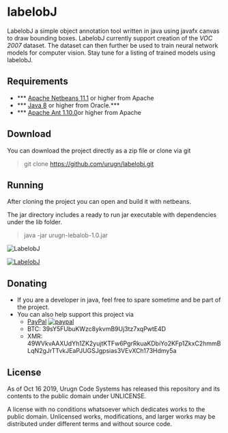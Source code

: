 # labelobJ
LabelobJ a simple object annotation tool written in java using javafx canvas to draw bounding boxes.
LabelobJ currently support creation of the *VOC 2007* dataset. The dataset can then further be used to train
neural network models for computer vision. Stay tune for a listing of trained models using labelobJ.

## Requirements ##
- *** [Apache Netbeans 11.1](https://netbeans.apache.org/download/nb111/nb111.html) or higher from Apache
- *** [Java 8](https://www.oracle.com/technetwork/java/javase/downloads/jdk8-downloads-2133151.html) or higher from Oracle.***
- *** [Apache Ant 1.10.0](https://ant.apache.org/bindownload.cgi)or higher from Apache

## Download ##

You can download the project directly as a zip file or clone via git

> git clone https://github.com/urugn/labelobj.git

## Running ##
After cloning the project you can open and build it with netbeans.

The jar directory includes a ready to run jar executable with dependencies under the lib folder.

> java -jar urugn-lebalob-1.0.jar

![LabelobJ](http://urugn.com/wp-content/uploads/2019/10/labelobJ_screen.jpg)

[![LabelobJ](https://img.youtube.com/vi/eEZXBDydv_4/0.jpg)](https://www.youtube.com/watch?v=eEZXBDydv_4 "ViSLA LabelobJ")


## Donating ##
- If you are a developer in java, feel free to spare sometime and be part of the project.
- You can also help support this project via 
  - [PayPal](https://www.paypal.com/cgi-bin/webscr?cmd=_s-xclick&hosted_button_id=659VUBXNTUSEE) [![paypal](https://www.paypalobjects.com/en_US/i/btn/btn_donateCC_LG.gif)](https://www.paypal.com/cgi-bin/webscr?cmd=_s-xclick&hosted_button_id=659VUBXNTUSEE) 
  - BTC: 39sY5FUbuKWzc8ykvmB9Uj3tz7xqPwtE4D
  - XMR: 49WVkvAAXUdYh1ZK2yujtKTFw6PgrRkuaKDbiYo2KFp1ZkxC2hmmBLqN2gJrTTvkJEaPJUGSJgpsias3VEvXCh173Hdmy5a

## License ##
As of Oct 16 2019, Urugn Code Systems has released this repository and its contents to the public domain under UNLICENSE.

A license with no conditions whatsoever which dedicates works to the public domain. Unlicensed works, modifications,
 and larger works may be distributed under different terms and without source code.
